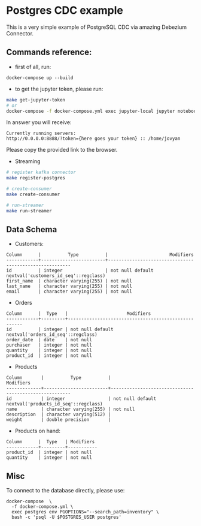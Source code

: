 # Postgres CDC example

This is a very simple example of PostgreSQL CDC via amazing Debezium Connector.

## Commands reference:

- first of all, run:
```
docker-compose up --build
```
- to get the jupyter token, please run:
```bash
make get-jupyter-token
# or
docker-compose -f docker-compose.yml exec jupyter-local jupyter notebook list
```
In answer you will receive:
```
Currently running servers:
http://0.0.0.0:8888/?token={here goes your token} :: /home/jovyan
```
Please copy the provided link to the browser.

- Streaming
```bash
# register kafka connector
make register-postgres

# create-consumer
make create-consumer

# run-streamer
make run-streamer
```


## Data Schema
- Customers:
```
Column      |          Type          |                       Modifiers
------------+------------------------+--------------------------------------------------------
id          | integer                | not null default nextval('customers_id_seq'::regclass)
first_name  | character varying(255) | not null
last_name   | character varying(255) | not null
email       | character varying(255) | not null
```
- Orders
```
Column      |  Type   |                      Modifiers
------------+---------+-----------------------------------------------------
id          | integer | not null default nextval('orders_id_seq'::regclass)
order_date  | date    | not null
purchaser   | integer | not null
quantity    | integer | not null
product_id  | integer | not null
```
- Products
```
Column       |          Type          |                       Modifiers
-------------+------------------------+-------------------------------------------------------
id           | integer                | not null default nextval('products_id_seq'::regclass)
name         | character varying(255) | not null
description  | character varying(512) |
weight       | double precision       |
```
- Products on hand:
```
Column      |  Type   | Modifiers
------------+---------+-----------
product_id  | integer | not null
quantity    | integer | not null
```

## Misc
To connect to the database directly, please use:
```
docker-compose  \
  -f docker-compose.yml \
  exec postgres env PGOPTIONS="--search_path=inventory" \
  bash -c 'psql -U $POSTGRES_USER postgres'
```

